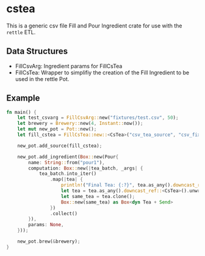 # cstea
This is a generic csv file Fill and Pour Ingredient crate for use with the `rettle` ETL.

## Data Structures
- FillCsvArg: Ingredient params for FillCsTea
- FillCsTea: Wrapper to simplifiy the creation of the Fill Ingredient to be used in the rettle Pot.

## Example
```rust
fn main() {
    let test_csvarg = FillCsvArg::new("fixtures/test.csv", 50);
    let brewery = Brewery::new(4, Instant::now());
    let mut new_pot = Pot::new();
    let fill_cstea = FillCsTea::new::<CsTea>("csv_tea_source", "csv_fixture", test_csvarg);

    new_pot.add_source(fill_cstea);

    new_pot.add_ingredient(Box::new(Pour{
        name: String::from("pour1"),
        computation: Box::new(|tea_batch, _args| {
            tea_batch.into_iter()
                .map(|tea| {
                    println!("Final Tea: {:?}", tea.as_any().downcast_ref::<CsTea>().unwrap());
                    let tea = tea.as_any().downcast_ref::<CsTea>().unwrap();
                    let same_tea = tea.clone();
                    Box::new(same_tea) as Box<dyn Tea + Send>
                })
                .collect()
        }),
        params: None,
    }));

    new_pot.brew(&brewery);
}
```

